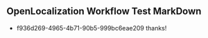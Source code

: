 ## OpenLocalization Workflow Test MarkDown
* f936d269-4965-4b71-90b5-999bc6eae209 
thanks!<!--HONumber=Mar16_HO3-->
